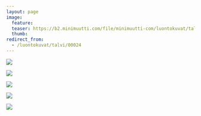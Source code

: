 ```yaml
---
layout: page
image:
  feature:
  teaser: https://b2.minimuutti.com/file/minimuutti-com/luontokuvat/talvi/4/DS44522-245px.jpg
  thumb:
redirect_from:
  - /luontokuvat/talvi/00024
---
```


![](https://b2.minimuutti.com/file/minimuutti-com/luontokuvat/talvi/4/DS44458-800px.jpg)

![](https://b2.minimuutti.com/file/minimuutti-com/luontokuvat/talvi/4/DS44470-800px.jpg)

![](https://b2.minimuutti.com/file/minimuutti-com/luontokuvat/talvi/4/DS44493-800px.jpg)

![](https://b2.minimuutti.com/file/minimuutti-com/luontokuvat/talvi/4/DS44519-800px.jpg)

![](https://b2.minimuutti.com/file/minimuutti-com/luontokuvat/talvi/4/DS44522-800px.jpg)
